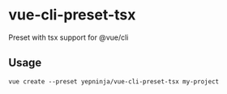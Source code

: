 # vue-cli-preset-tsx
Preset with tsx support for @vue/cli

## Usage
`vue create --preset yepninja/vue-cli-preset-tsx my-project`